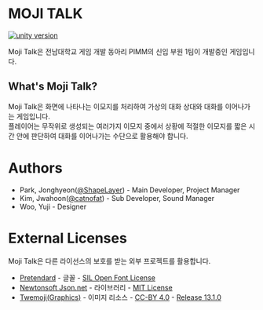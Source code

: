 # MOJI TALK
[![unity version](https://img.shields.io/badge/unity-2020.3.7f1-lightgrey)](https://unity3d.com/kr/unity/whats-new/2020.3.7)  

Moji Talk은 전남대학교 게임 개발 동아리 PIMM의 신입 부원 1팀이 개발중인 게임입니다.  

## What's Moji Talk?
Moji Talk은 화면에 나타나는 이모지를 처리하여 가상의 대화 상대와 대화를 이어나가는 게임입니다.  
플레이어는 무작위로 생성되는 여러가지 이모지 중에서 상황에 적절한 이모지를 짧은 시간 안에 판단하여 대화를 이어나가는 수단으로 활용해야 합니다.  

# Authors
 * Park, Jonghyeon([@ShapeLayer](https://github.com/ShapeLayer)) - Main Developer, Project Manager  
 * Kim, Jwahoon([@catnofat](https://github.com/catnofat)) - Sub Developer, Sound Manager  
 * Woo, Yuji - Designer  
 
# External Licenses
Moji Talk은 다른 라이선스의 보호를 받는 외부 프로젝트를 활용합니다.  
 * [Pretendard](./Assets/Fonts/Pretendard-1.0) - 글꼴 - [SIL Open Font License](./Assets/Fonts/Pretendard-1.0/LICENSE.txt)  
 * [Newtonsoft Json.net](./Assets/Packages/Newtonsoft.Json) - 라이브러리 - [MIT License](https://github.com/JamesNK/Newtonsoft.Json/blob/master/LICENSE.md)  
 * [Twemoji(Graphics)](./Assets/Resources/Twemoji) - 이미지 리소스 - [CC-BY 4.0](https://github.com/twitter/twemoji/blob/master/LICENSE-GRAPHICS) - [Release 13.1.0](https://github.com/twitter/twemoji/releases/tag/v13.1.0)  
